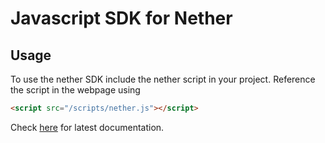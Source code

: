 # Javascript SDK for Nether

## Usage
To use the nether SDK include the nether script in your project. Reference the script in the webpage using 
```html
<script src="/scripts/nether.js"></script>
```

Check [here](../../documentation/SDKs/javascript) for latest documentation.